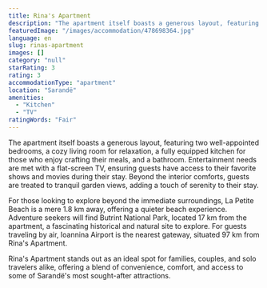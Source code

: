 ```yaml
---
title: Rina's Apartment
description: "The apartment itself boasts a generous layout, featuring two well-appointed bedrooms, a cozy living room for relaxation, a fully equipped kitchen for..."
featuredImage: "/images/accommodation/478698364.jpg"
language: en
slug: rinas-apartment
images: []
category: "null"
starRating: 3
rating: 3
accommodationType: "apartment"
location: "Sarandë"
amenities:
  - "Kitchen"
  - "TV"
ratingWords: "Fair"
---
```


The apartment itself boasts a generous layout, featuring two well-appointed bedrooms, a cozy living room for relaxation, a fully equipped kitchen for those who enjoy crafting their meals, and a bathroom. Entertainment needs are met with a flat-screen TV, ensuring guests have access to their favorite shows and movies during their stay. Beyond the interior comforts, guests are treated to tranquil garden views, adding a touch of serenity to their stay.

For those looking to explore beyond the immediate surroundings, La Petite Beach is a mere 1.8 km away, offering a quieter beach experience. Adventure seekers will find Butrint National Park, located 17 km from the apartment, a fascinating historical and natural site to explore. For guests traveling by air, Ioannina Airport is the nearest gateway, situated 97 km from Rina's Apartment.

Rina's Apartment stands out as an ideal spot for families, couples, and solo travelers alike, offering a blend of convenience, comfort, and access to some of Sarandë's most sought-after attractions.

